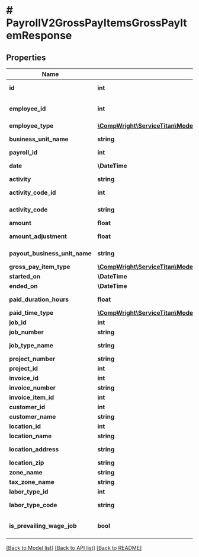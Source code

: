 # # PayrollV2GrossPayItemsGrossPayItemResponse

## Properties

Name | Type | Description | Notes
------------ | ------------- | ------------- | -------------
**id** | **int** | The gross pay item ID | [optional]
**employee_id** | **int** | The employee/technician ID | [optional]
**employee_type** | [**\CompWright\ServiceTitan\Model\PayrollV2GrossPayItemsGrossPayItemResponseEmployeeType**](PayrollV2GrossPayItemsGrossPayItemResponseEmployeeType.md) |  | [optional]
**business_unit_name** | **string** | The business unit name | [optional]
**payroll_id** | **int** | The payroll ID |
**date** | **\DateTime** | The date (UTC) of the gross pay item |
**activity** | **string** | The activity | [optional]
**activity_code_id** | **int** | The payroll activity code ID | [optional]
**activity_code** | **string** | The payroll activity code name | [optional]
**amount** | **float** | The amount |
**amount_adjustment** | **float** | The amount adjustment | [optional]
**payout_business_unit_name** | **string** | The payout business unit name | [optional]
**gross_pay_item_type** | [**\CompWright\ServiceTitan\Model\PayrollV2GrossPayItemsGrossPayItemResponseGrossPayItemType**](PayrollV2GrossPayItemsGrossPayItemResponseGrossPayItemType.md) |  |
**started_on** | **\DateTime** | The start time (UTC) | [optional]
**ended_on** | **\DateTime** | The end time (UTC) | [optional]
**paid_duration_hours** | **float** | The paid duration in hours | [optional]
**paid_time_type** | [**\CompWright\ServiceTitan\Model\PayrollV2GrossPayItemsGrossPayItemResponsePaidTimeType**](PayrollV2GrossPayItemsGrossPayItemResponsePaidTimeType.md) |  | [optional]
**job_id** | **int** | The job ID |
**job_number** | **string** | The job number | [optional]
**job_type_name** | **string** | Name of the job type | [optional]
**project_number** | **string** | The project number | [optional]
**project_id** | **int** | The project ID | [optional]
**invoice_id** | **int** | The invoice ID | [optional]
**invoice_number** | **string** | The invoice number | [optional]
**invoice_item_id** | **int** | The invoice item ID | [optional]
**customer_id** | **int** | The customer ID | [optional]
**customer_name** | **string** | The customer name | [optional]
**location_id** | **int** | The location ID | [optional]
**location_name** | **string** | The location name | [optional]
**location_address** | **string** | The location address | [optional]
**location_zip** | **string** | The location zip | [optional]
**zone_name** | **string** | The zone name | [optional]
**tax_zone_name** | **string** | The tax zone name | [optional]
**labor_type_id** | **int** | ID of the labor type | [optional]
**labor_type_code** | **string** | Code of the labor type | [optional]
**is_prevailing_wage_job** | **bool** | Defines whether it&#39;s a prevailing wage job | [optional]

[[Back to Model list]](../../README.md#models) [[Back to API list]](../../README.md#endpoints) [[Back to README]](../../README.md)

